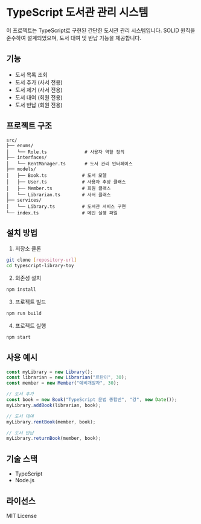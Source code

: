 # TypeScript 도서관 관리 시스템

이 프로젝트는 TypeScript로 구현된 간단한 도서관 관리 시스템입니다. SOLID 원칙을 준수하여 설계되었으며, 도서 대여 및 반납 기능을 제공합니다.

## 기능

- 도서 목록 조회
- 도서 추가 (사서 전용)
- 도서 제거 (사서 전용)
- 도서 대여 (회원 전용)
- 도서 반납 (회원 전용)

## 프로젝트 구조

```
src/
├── enums/
│   └── Role.ts              # 사용자 역할 정의
├── interfaces/
│   └── RentManager.ts       # 도서 관리 인터페이스
├── models/
│   ├── Book.ts             # 도서 모델
│   ├── User.ts             # 사용자 추상 클래스
│   ├── Member.ts           # 회원 클래스
│   └── Librarian.ts        # 사서 클래스
├── services/
│   └── Library.ts          # 도서관 서비스 구현
└── index.ts                # 메인 실행 파일
```

## 설치 방법

1. 저장소 클론

```bash
git clone [repository-url]
cd typescript-library-toy
```

2. 의존성 설치

```bash
npm install
```

3. 프로젝트 빌드

```bash
npm run build
```

4. 프로젝트 실행

```bash
npm start
```

## 사용 예시

```typescript
const myLibrary = new Library();
const librarian = new Librarian("르탄이", 30);
const member = new Member("예비개발자", 30);

// 도서 추가
const book = new Book("TypeScript 문법 종합반", "강", new Date());
myLibrary.addBook(librarian, book);

// 도서 대여
myLibrary.rentBook(member, book);

// 도서 반납
myLibrary.returnBook(member, book);
```

## 기술 스택

- TypeScript
- Node.js

## 라이선스

MIT License
